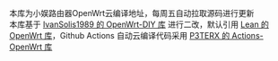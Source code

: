 本库为小娱路由器OpenWrt云编译地址，每周五自动拉取源码进行更新
</br>本库基于 <a href="https://github.com/IvanSolis1989/OpenWrt-DIY">IvanSolis1989 的 OpenWrt-DIY 库</a> 进行二改，默认引用 <a href="https://github.com/coolsnowwolf/lede">Lean 的 OpenWrt 库</a>，Github Actions 自动云编译代码采用 <a href="https://github.com/P3TERX/Actions-OpenWrt">P3TERX 的 Actions-OpenWrt 库</a>

